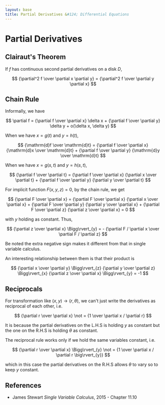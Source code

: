 ```yaml
---
layout: base
title: Partial Derivatives &#124; Differential Equations
---
```


# Partial Derivatives

## Clairaut's Theorem

If $f$ has continuous second partial derivatives on a disk $D$,

$$
{\partial^2 f \over \partial x \partial y} = {\partial^2 f \over \partial y \partial x}
$$

## Chain Rule

Informally, we have

$$
\partial f = {\partial f \over \partial x} \delta x + {\partial f \over \partial y} \delta y + o(\delta x, \delta y)
$$

When we have $x = g(t)$ and $y = h(t)$,

$$
{\mathrm{d}f \over \mathrm{d}t} = {\partial f \over \partial x} {\mathrm{d}x \over \mathrm{d}t} + {\partial f \over \partial y} {\mathrm{d}y \over \mathrm{d}t}
$$

When we have $x = g(s, t)$ and $y = h(s, t)$,

$$
{\partial f \over \partial t} = {\partial f \over \partial x} {\partial x \over \partial t} + {\partial f \over \partial y} {\partial y \over \partial t}
$$

For implicit function $F(x, y, z) = 0$, by the chain rule, we get

$$
{\partial F \over \partial x} =
{\partial F \over \partial x} {\partial x \over \partial x} +
{\partial F \over \partial y} {\partial y \over \partial x} +
{\partial F \over \partial z} {\partial z \over \partial x}
= 0
$$

with $y$ holding as constant. Thus,

$$
{\partial z \over \partial x} \Bigg\rvert_{y} = - {\partial F / \partial x \over \partial F / \partial z}
$$

Be noted the extra negative sign makes it different from that in single variable calculus.

An interesting relationship between them is that their product is

$$
{\partial x \over \partial y} \Bigg\rvert_{z} {\partial y \over \partial z} \Bigg\rvert_{x} {\partial z \over \partial x} \Bigg\rvert_{y} = -1
$$

## Reciprocals

For transformation like $(x, y) \to (r, \theta)$, we can't just write the derivatives as reciprocal of each other, i.e.

$$
{\partial r \over \partial x} \not = {1 \over \partial x / \partial r}
$$

It is because the partial derivatives on the L.H.S is holding $y$ as constant but the one on the R.H.S is holding $\theta$ as constant.

The reciprocal rule works only if we hold the same variables constant, i.e.

$$
{\partial r \over \partial x} \Bigg\rvert_{y} \not = {1 \over \partial x / \partial r \big\rvert_{y}}
$$

which in this case the partial derivatives on the R.H.S allows $\theta$ to vary so to keep $y$ constant.

## References

* James Stewart _Single Variable Calculus_, 2015 - Chapter 11.10
